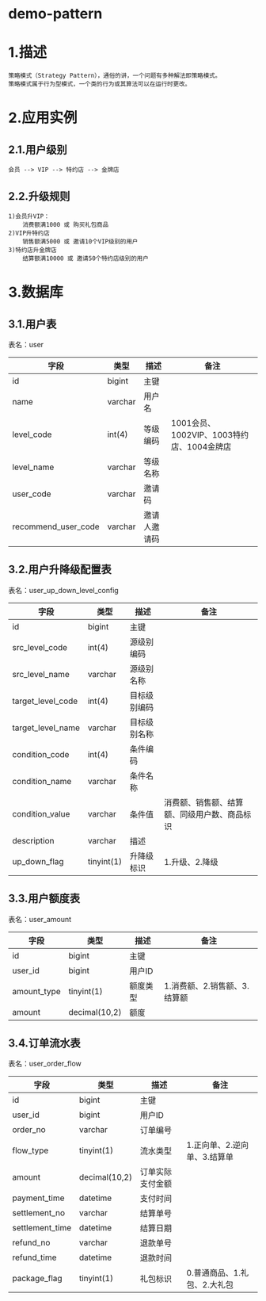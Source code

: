 # demo-pattern
# 1.描述
    策略模式（Strategy Pattern），通俗的讲，一个问题有多种解法即策略模式。
    策略模式属于行为型模式，一个类的行为或其算法可以在运行时更改。
# 2.应用实例
## 2.1.用户级别
    会员 --> VIP --> 特约店 --> 金牌店
## 2.2.升级规则
    1)会员升VIP：
        消费额满1000 或 购买礼包商品
    2)VIP升特约店
        销售额满5000 或 邀请10个VIP级别的用户
    3)特约店升金牌店
        结算额满10000 或 邀请50个特约店级别的用户
# 3.数据库
## 3.1.用户表

表名：user

| 字段                | 类型    | 描述         | 备注                                      |
| ------------------- | ------- | ------------ | ----------------------------------------- |
| id                  | bigint  | 主键         |                                           |
| name                | varchar | 用户名       |                                           |
| level_code          | int(4)  | 等级编码     | 1001会员、1002VIP、1003特约店、1004金牌店 |
| level_name          | varchar | 等级名称     |                                           |
| user_code           | varchar | 邀请码       |                                           |
| recommend_user_code | varchar | 邀请人邀请码 |                                           |

## 3.2.用户升降级配置表

表名：user_up_down_level_config

| 字段              | 类型       | 描述         | 备注                                         |
| ----------------- | ---------- | ------------ | -------------------------------------------- |
| id                | bigint     | 主键         |                                              |
| src_level_code    | int(4)     | 源级别编码   |                                              |
| src_level_name    | varchar    | 源级别名称   |                                              |
| target_level_code | int(4)     | 目标级别编码 |                                              |
| target_level_name | varchar    | 目标级别名称 |                                              |
| condition_code    | int(4)     | 条件编码     |                                              |
| condition_name    | varchar    | 条件名称     |                                              |
| condition_value   | varchar    | 条件值       | 消费额、销售额、结算额、同级用户数、商品标识 |
| description       | varchar    | 描述         |                                              |
| up_down_flag      | tinyint(1) | 升降级标识   | 1.升级、2.降级                               |

## 3.3.用户额度表

表名：user_amount

| 字段        | 类型          | 描述     | 备注                         |
| ----------- | ------------- | -------- | ---------------------------- |
| id          | bigint        | 主键     |                              |
| user_id     | bigint        | 用户ID   |                              |
| amount_type | tinyint(1)    | 额度类型 | 1.消费额、2.销售额、3.结算额 |
| amount      | decimal(10,2) | 额度     |                              |

## 3.4.订单流水表

表名：user_order_flow

| 字段            | 类型          | 描述             | 备注                         |
| --------------- | ------------- | ---------------- | ---------------------------- |
| id              | bigint        | 主键             |                              |
| user_id         | bigint        | 用户ID           |                              |
| order_no        | varchar       | 订单编号         |                              |
| flow_type       | tinyint(1)    | 流水类型         | 1.正向单、2.逆向单、3.结算单 |
| amount          | decimal(10,2) | 订单实际支付金额 |                              |
| payment_time    | datetime      | 支付时间         |                              |
| settlement_no   | varchar       | 结算单号         |                              |
| settlement_time | datetime      | 结算日期         |                              |
| refund_no       | varchar       | 退款单号         |                              |
| refund_time     | datetime      | 退款时间         |                              |
| package_flag    | tinyint(1)    | 礼包标识         | 0.普通商品、1.礼包、2.大礼包 |

